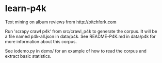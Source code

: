 learn-p4k
=========

Text mining on album reviews from http://pitchfork.com

Run 'scrapy crawl p4k' from src/crawl_p4k to generate the corpus. It will be a
file named p4k-all.json in data/p4k. See README-P4K.md in data/p4k for more
information about this corpus.

See iodemo.py in demo/ for an example of how to read the corpus and extract
basic statistics.

